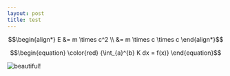 ```yaml
---
layout: post
title: test
---
```



$$\begin{align*}
E &= m \times c^2  \\ &= m \times c \times c 
\end{align*}$$



$$\begin{equation}
\color{red} {\int_{a}^{b} K dx = f(x)}
\end{equation}$$

 <img src="https://res.cloudinary.com/sirkapil/image/fetch/c_limit,f_auto,q_auto,w_auto/https://sirkapil.github.io/alpha/img/5-1.jpg" alt="beautiful!" />


